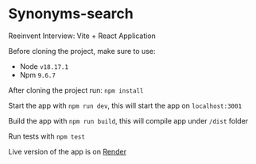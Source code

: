 # Synonyms-search

Reeinvent Interview: Vite + React Application

Before cloning the project, make sure to use:

- Node `v18.17.1`
- Npm `9.6.7`

After cloning the project run: `npm install`

Start the app with `npm run dev`, this will start the app on `localhost:3001`

Build the app with `npm run build`, this will compile app under `/dist` folder

Run tests with `npm test`

Live version of the app is on [Render](https://synonyms-search.onrender.com)
